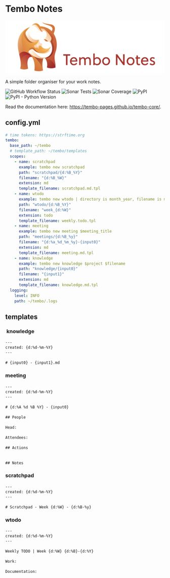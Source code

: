 # Tembo Notes

<img
    src="https://github.com/tembo-core/tembo-notes/blob/develop/assets/tembo_notes_banner.png?raw=true"
    width="750px"
/>

A simple folder organiser for your work notes.

![GitHub Workflow Status](https://img.shields.io/github/workflow/status/tembo-core/tembo-notes/build?style=flat-square)
![Sonar Tests](https://img.shields.io/sonar/tests_tembo-core/tembo-notes/?compact_message&failed_label=failed&passed_label=passed&server=https%3A%2F%2Fsonarcloud.io&skipped_label=skipped&style=flat-square)
![Sonar Coverage](https://img.shields.io/sonar/coverage_tembo-core/tembo-notes/?server=https%3A%2F%2Fsonarcloud.io&style=flat-square)
![PyPI](https://img.shields.io/pypi/v/tembo?style=flat-square)
![PyPI - Python Version](https://img.shields.io/pypi/pyversions/tembo?style=flat-square)

Read the documentation here: <https://tembo-pages.github.io/tembo-core/>.
## config.yml

```yaml
# time tokens: https://strftime.org
tembo:
  base_path: ~/tembo
  # template_path: ~/tembo/templates
  scopes:
    - name: scratchpad
      example: tembo new scratchpad
      path: "scratchpad/{d:%B_%Y}"
      filename: "{d:%B_%W}"
      extension: md
      template_filename: scratchpad.md.tpl
    - name: wtodo
      example: tembo new wtodo | directory is month_year, filename is month_week-of-year
      path: "wtodo/{d:%B_%Y}"
      filename: "week_{d:%W}"
      extension: todo
      template_filename: weekly.todo.tpl
    - name: meeting
      example: tembo new meeting $meeting_title
      path: "meetings/{d:%B_%y}"
      filename: "{d:%a_%d_%m_%y}-{input0}"
      extension: md
      template_filename: meeting.md.tpl
    - name: knowledge
      example: tembo new knowledge $project $filename
      path: "knowledge/{input0}"
      filename: "{input1}"
      extension: md
      template_filename: knowledge.md.tpl
  logging:
    level: INFO
    path: ~/tembo/.logs
```

## templates

###  knowledge

```
---
created: {d:%d-%m-%Y}
---

# {input0} - {input1}.md
```

### meeting

```
---
created: {d:%d-%m-%Y}
---

# {d:%A %d %B %Y} - {input0}

## People

Head:

Attendees:

## Actions


## Notes

```

### scratchpad

```
---
created: {d:%d-%m-%Y}
---

# Scratchpad - Week {d:%W} - {d:%B-%y}
```

### wtodo

```
---
created: {d:%d-%m-%Y}
---

Weekly TODO | Week {d:%W} {d:%B}-{d:%Y}

Work:

Documentation:
```
